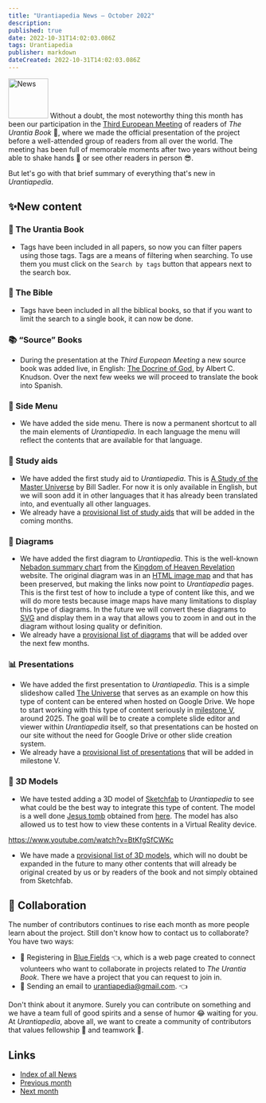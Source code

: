 ```yaml
---
title: "Urantiapedia News — October 2022"
description:
published: true
date: 2022-10-31T14:02:03.086Z
tags: Urantiapedia
publisher: markdown
dateCreated: 2022-10-31T14:02:03.086Z
---
```


<img src="/_assets/svg/icon-news.svg" alt="News" style="width: 80px;"> Without a doubt, the most noteworthy thing this month has been our participation in the [Third European Meeting](https://aue.urantia-association.org/iii-encuentro-europeo-de-lectores-de-el-libro-de-urantia/) of readers of _The Urantia Book_ :blue_book:, where we made the official presentation of the project before a well-attended group of readers from all over the world. The meeting has been full of memorable moments after two years without being able to shake hands :wave: or see other readers in person :sunglasses:.

But let's go with that brief summary of everything that's new in _Urantiapedia_.

## :sparkles:New content

### :blue_book: The Urantia Book

- Tags have been included in all papers, so now you can filter papers using those tags. Tags are a means of filtering when searching. To use them you must click on the `Search by tags` button that appears next to the search box.

### :closed_book: The Bible

- Tags have been included in all the biblical books, so that if you want to limit the search to a single book, it can now be done.

### :books: “Source” Books

- During the presentation at the _Third European Meeting_ a new source book was added live, in English: [The Docrine of God](/en/book/Albert_C_Knudson/The_Doctrine_of_God), by Albert C. Knudson. Over the next few weeks we will proceed to translate the book into Spanish.

### :date: Side Menu

- We have added the side menu. There is now a permanent shortcut to all the main elements of _Urantiapedia_. In each language the menu will reflect the contents that are available for that language.

### :notebook: Study aids

- We have added the first study aid to _Urantiapedia_. This is [A Study of the Master Universe](/en/article/William_S_Sadler_Jr/Study_of_the_Master_Universe) by Bill Sadler. For now it is only available in English, but we will soon add it in other languages ​​that it has already been translated into, and eventually all other languages.
- We already have a [provisional list of study aids](/en/index/study_aids) that will be added in the coming months.

### :memo: Diagrams

- We have added the first diagram to _Urantiapedia_. This is the well-known [Nebadon summary chart](/en/article/The_Kingdom_of_Heaven_Revelation_Nebadon_Chart) from the [Kingdom of Heaven Revelation](http://www.nebadon.info/) website. The original diagram was in an [HTML image map](https://www.w3schools.com/html/html_images_imagemap.asp) and that has been preserved, but making the links now point to _Urantiapedia_ pages. This is the first test of how to include a type of content like this, and we will do more tests because image maps have many limitations to display this type of diagrams. In the future we will convert these diagrams to [SVG](https://en.wikipedia.org/wiki/Scalable_Vector_Graphics) and display them in a way that allows you to zoom in and out in the diagram without losing quality or definition.
- We already have a [provisional list of diagrams](/en/index/diagrams) that will be added over the next few months.

### :bar_chart: Presentations

- We have added the first presentation to _Urantiapedia_. This is a simple slideshow called [The Universe](/en/slides/The_Universe) that serves as an example on how this type of content can be entered when hosted on Google Drive. We hope to start working with this type of content seriously in [milestone V](/en/help/phases#milestone-v-slides), around 2025. The goal will be to create a complete slide editor and viewer within _Urantiapedia_ itself, so that presentations can be hosted on our site without the need for Google Drive or other slide creation system.
- We already have a [provisional list of presentations](/es/index/presentations) that will be added in milestone V.

### :milky_way: 3D Models

- We have tested adding a 3D model of [Sketchfab](https://sketchfab.com) to _Urantiapedia_ to see what could be the best way to integrate this type of content. The model is a well done [Jesus tomb](/en/3dmodel/Jesus_tomb_2) obtained from [here](https://sketchfab.com/3d-models/jesus-resurrection-319fbee72f7a44458d6258b4a5c0b60f). The model has also allowed us to test how to view these contents in a Virtual Reality device.

https://www.youtube.com/watch?v=BtKfgSfCWKc

- We have made a [provisional list of 3D models](/en/index/3d_models), which will no doubt be expanded in the future to many other contents that will already be original created by us or by readers of the book and not simply obtained from Sketchfab.

## :blue_heart: Collaboration

The number of contributors continues to rise each month as more people learn about the project. Still don't know how to contact us to collaborate? You have two ways:
- :blue_heart: Registering in [Blue Fields](https://blue-fields.netlify.app/) :point_left:, which is a web page created to connect volunteers who want to collaborate in projects related to _The Urantia Book_. There we have a project that you can request to join in.
- :love_letter: Sending an email to urantiapedia@gmail.com. :point_left:

Don't think about it anymore. Surely you can contribute on something and we have a team full of good spirits and a sense of humor :joy: waiting for you. At _Urantiapedia_, above all, we want to create a community of contributors that values fellowship :couple: and teamwork :muscle:.

## Links

- [Index of all News](/en/news)
- [Previous month](/en/news/2022/09)
- [Next month](/en/news/2022/11)